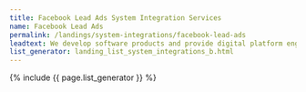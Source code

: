 ```yaml
---
title: Facebook Lead Ads System Integration Services
name: Facebook Lead Ads
permalink: /landings/system-integrations/facebook-lead-ads
leadtext: We develop software products and provide digital platform engineering services in across Australia, New Zeland and Asia
list_generator: landing_list_system_integrations_b.html
---
```

{% include {{ page.list_generator }} %}